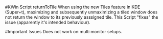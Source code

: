 #KWin Script returnToTile
When using the new Tiles feature in KDE (Super+t), maximizing and subsequently unmaximizing a tiled window does not return the window to its previously asssigned tile. This Script "fixes" the issue (apparently it's intended behaviour). 

#Important Issues
Does not work on multi monitor setups.
